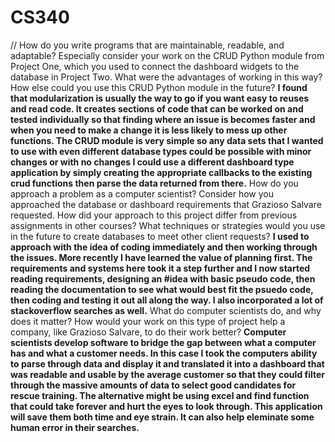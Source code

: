 # CS340
// How do you write programs that are maintainable, readable, and adaptable? Especially consider your work on the CRUD Python module from Project One, which you used to connect the dashboard widgets to the database in Project Two. What were the advantages of working in this way? How else could you use this CRUD Python module in the future?
**I found that modularization is usually the way to go if you want easy to reuses and read code. It creates sections of code that can be worked on and tested individually so that finding where an issue is becomes faster and when you need to make a change it is  less likely to mess up other functions. The CRUD module is very simple so any data sets that I wanted to use with even different database types could be possible with minor changes or with no changes I could use a different dashboard type application by simply  creating the appropriate callbacks to the existing crud functions then parse the data returned from there.**
How do you approach a problem as a computer scientist? Consider how you approached the database or dashboard requirements that Grazioso Salvare requested. How did your approach to this project differ from previous assignments in other courses? What techniques or strategies would you use in the future to create databases to meet other client requests?
**I used to approach with the idea of coding immediately and then working through the issues. More recently I have learned the value of planning first. The requirements and systems here took it a step further and I now started reading requirements, designing an #idea with basic pseudo code, then reading the documentation to see what would best fit the psuedo code, then coding and testing it out all along the way. I also incorporated a lot of stackoverflow searches as well.**
What do computer scientists do, and why does it matter? How would your work on this type of project help a company, like Grazioso Salvare, to do their work better?
**Computer scientists develop software to bridge the gap between what a computer has and what a customer needs. In this case I took the computers ability to parse through data and display it and translated it into a dashboard that was readable and usable by the  average customer so that they could filter through the massive amounts of data to select good candidates for rescue training. The alternative might be using excel and find function that could take forever and hurt the eyes to look through. This application will  save them both time and eye strain. It can also help eleminate some human error in their searches.**
